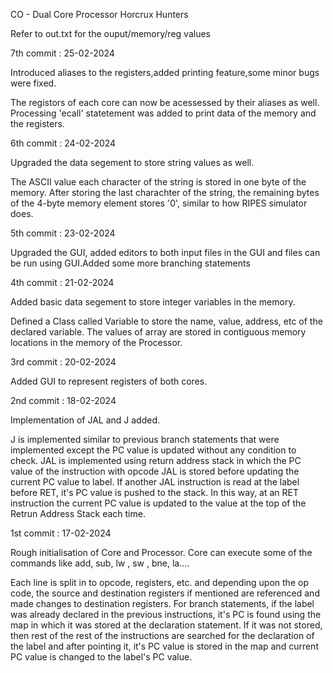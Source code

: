 CO - Dual Core Processor
Horcrux Hunters

Refer to out.txt for the ouput/memory/reg values




7th commit : 25-02-2024

Introduced aliases to the registers,added printing feature,some minor bugs were fixed. 

The registors of each core can now be acessessed by their aliases as well. Processing 'ecall' statetement was added to print data of the memory and the registers.





6th commit : 24-02-2024

Upgraded the data segement to store string values as well.

The ASCII value each character of the string is stored in one byte of the memory. After storing the last charachter of the string, the remaining bytes of the 4-byte memory element stores '0', similar to how RIPES simulator does.  





5th commit : 23-02-2024

Upgraded the GUI, added editors to both input files in the GUI and files can be run using GUI.Added some more branching statements




4th commit : 21-02-2024

Added basic data segement to store integer variables in the memory.

Defined a Class called Variable to store the name, value, address, etc of the declared variable. The values of array are stored in contiguous memory locations in the memory of the Processor.





3rd commit : 20-02-2024

Added GUI to represent registers of both cores. 





2nd commit : 18-02-2024

Implementation of JAL and J added.

J is implemented similar to previous branch statements that were implemented except the PC value is updated without any condition to check.
JAL is implemented using return address stack in which the PC value of the instruction with opcode JAL is stored before updating the current PC value to label. If another JAL instruction is read at the label before RET, it's PC value is pushed to the stack. In this way, at an RET instruction the current PC value is updated to the value at the top of the Retrun Address Stack each time.




1st commit : 17-02-2024

Rough initialisation of Core and Processor. Core can execute some of the commands like add, sub, lw , sw , bne, la....

Each line is split in to opcode, registers, etc. and depending upon the op code, the source and destination registers if mentioned are referenced and made changes to destination registers.
For branch statements, if the label was already declared in the previous instructions, it's PC is found using the map in which it was stored at the declaration statement. If it was not stored, then rest of the rest of the instructions are searched for the declaration of the label and after pointing it, it's PC value is stored in the map and current PC value is changed to the label's PC  value.



